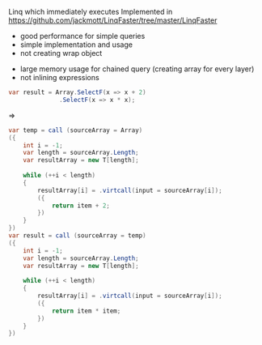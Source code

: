 Linq which immediately executes
Implemented in https://github.com/jackmott/LinqFaster/tree/master/LinqFaster

+ good performance for simple queries
+ simple implementation and usage
+ not creating wrap object
- large memory usage for chained query (creating array for every layer)
- not inlining expressions

```cs
var result = Array.SelectF(x => x + 2)
			  .SelectF(x => x * x);
```

=>

```cs
var temp = call (sourceArray = Array)
({
	int i = -1;
	var length = sourceArray.Length;
	var resultArray = new T[length];
	
	while (++i < length)
	{
		resultArray[i] = .virtcall(input = sourceArray[i]);
		({
			return item + 2;
		})
	}
})
var result = call (sourceArray = temp)
({
	int i = -1;
	var length = sourceArray.Length;
	var resultArray = new T[length];
	
	while (++i < length)
	{
		resultArray[i] = .virtcall(input = sourceArray[i]);
		({
			return item * item;
		})
	}
})
```

				
